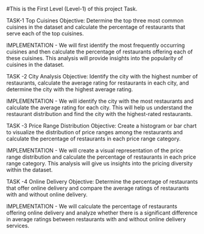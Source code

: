 #This is the First Level (Level-1) of this project Task.

TASK-1
Top Cuisines Objective: 
 Determine the top three most common cuisines in the dataset and calculate the percentage of restaurants that serve each of the top cuisines.

IMPLEMENTATION - 
 We will first identify the most frequently occurring cuisines and then calculate the percentage of restaurants offering each of these cuisines. This analysis will provide insights into the popularity of cuisines in the dataset.

TASK -2
City Analysis Objective: 
 Identify the city with the highest number of restaurants, calculate the average rating for restaurants in each city, and determine the city with the highest average rating.

IMPLEMENTATION - 
We will identify the city with the most restaurants and calculate the average rating for each city. This will help us understand the restaurant distribution and find the city with the highest-rated restaurants.

TASK -3
Price Range Distribution Objective: 
Create a histogram or bar chart to visualize the distribution of price ranges among the restaurants and calculate the percentage of restaurants in each price range category.

IMPLEMENTATION -
We will create a visual representation of the price range distribution and calculate the percentage of restaurants in each price range category. This analysis will give us insights into the pricing diversity within the dataset.

TASK -4
Online Delivery Objective: 
 Determine the percentage of restaurants that offer online delivery and compare the average ratings of restaurants with and without online delivery.

IMPLEMENTATION -
 We will calculate the percentage of restaurants offering online delivery and analyze whether there is a significant difference in average ratings between restaurants with and without online delivery services.